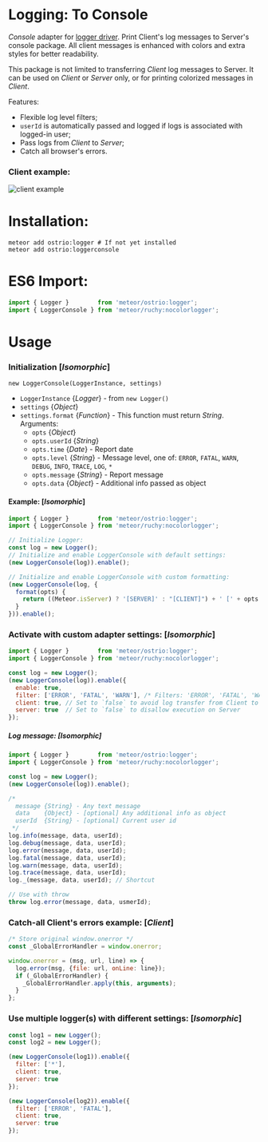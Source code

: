 Logging: To Console
========
*Console* adapter for [logger driver](https://github.com/VeliovGroup/Meteor-logger). Print Client's log messages to Server's console package. All client messages is enhanced with colors and extra styles for better readability.

This package is not limited to transferring *Client* log messages to Server. It can be used on *Client* or *Server* only, or for printing colorized messages in *Client*.

Features:
 - Flexible log level filters;
 - `userId` is automatically passed and logged if logs is associated with logged-in user;
 - Pass logs from *Client* to *Server*;
 - Catch all browser's errors.

### Client example:
![client example](https://raw.githubusercontent.com/work-capital/Meteor-logger-console/master/client.png)

Installation:
========
```shell
meteor add ostrio:logger # If not yet installed
meteor add ostrio:loggerconsole
```

ES6 Import:
========
```jsx
import { Logger }        from 'meteor/ostrio:logger';
import { LoggerConsole } from 'meteor/ruchy:nocolorlogger';
```

Usage
========
### Initialization [*Isomorphic*]
`new LoggerConsole(LoggerInstance, settings)`
  - `LoggerInstance` {*Logger*} - from `new Logger()`
  - `settings` {*Object*}
  - `settings.format` {*Function*} - This function must return *String*. Arguments:
    * `opts` {*Object*}
    * `opts.userId` {*String*}
    * `opts.time` {*Date*} - Report date
    * `opts.level` {*String*} - Message level, one of: `ERROR`, `FATAL`, `WARN`, `DEBUG`, `INFO`, `TRACE`, `LOG`, `*`
    * `opts.message` {*String*} - Report message
    * `opts.data` {*Object*} - Additional info passed as object

#### Example: [*Isomorphic*]
```jsx
import { Logger }        from 'meteor/ostrio:logger';
import { LoggerConsole } from 'meteor/ruchy:nocolorlogger';

// Initialize Logger:
const log = new Logger();
// Initialize and enable LoggerConsole with default settings:
(new LoggerConsole(log)).enable();

// Initialize and enable LoggerConsole with custom formatting:
(new LoggerConsole(log, {
  format(opts) {
    return ((Meteor.isServer) ? '[SERVER]' : "[CLIENT]") + ' [' + opts.level + '] - ' + opts.message;
  }
})).enable();
```

### Activate with custom adapter settings: [*Isomorphic*]
```jsx
import { Logger }        from 'meteor/ostrio:logger';
import { LoggerConsole } from 'meteor/ruchy:nocolorlogger';

const log = new Logger();
(new LoggerConsole(log)).enable({
  enable: true,
  filter: ['ERROR', 'FATAL', 'WARN'], /* Filters: 'ERROR', 'FATAL', 'WARN', 'DEBUG', 'INFO', 'TRACE', '*' */
  client: true, // Set to `false` to avoid log transfer from Client to Server
  server: true  // Set to `false` to disallow execution on Server
});
```

##### Log message: [*Isomorphic*]
```jsx
import { Logger }        from 'meteor/ostrio:logger';
import { LoggerConsole } from 'meteor/ruchy:nocolorlogger';

const log = new Logger();
(new LoggerConsole(log)).enable();

/*
  message {String} - Any text message
  data    {Object} - [optional] Any additional info as object
  userId  {String} - [optional] Current user id
 */
log.info(message, data, userId);
log.debug(message, data, userId);
log.error(message, data, userId);
log.fatal(message, data, userId);
log.warn(message, data, userId);
log.trace(message, data, userId);
log._(message, data, userId); // Shortcut

// Use with throw
throw log.error(message, data, usmerId);
```

### Catch-all Client's errors example: [*Client*]
```jsx
/* Store original window.onerror */
const _GlobalErrorHandler = window.onerror;

window.onerror = (msg, url, line) => {
  log.error(msg, {file: url, onLine: line});
  if (_GlobalErrorHandler) {
    _GlobalErrorHandler.apply(this, arguments);
  }
};
```

### Use multiple logger(s) with different settings: [*Isomorphic*]
```jsx
const log1 = new Logger();
const log2 = new Logger();

(new LoggerConsole(log1)).enable({
  filter: ['*'],
  client: true,
  server: true
});

(new LoggerConsole(log2)).enable({
  filter: ['ERROR', 'FATAL'],
  client: true,
  server: true
});
```
